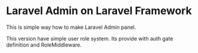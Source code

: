 # Laravel Admin on Laravel Framework

This is simple way how to make Laravel Admin panel.

This version have simple user role system. Its provide with auth gate definition and RoleMiddleware. 


